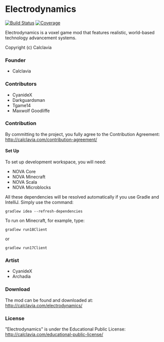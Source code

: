 Electrodynamics
======
[![Build Status](https://img.shields.io/travis/calclavia/Electrodynamics.svg?style=flat-square)](https://travis-ci.org/calclavia/Electrodynamics)
[![Coverage](https://img.shields.io/codecov/c/github/calclavia/Electrodynamics.svg?style=flat-square)](https://codecov.io/github/calclavia/Electrodynamics)

Electrodynamics is a voxel game mod that features realistic, world-based technology advancement systems.

Copyright (c) Calclavia

### Founder
* Calclavia

### Contributors
* CyanideX
* Darkguardsman
* Tgame14
* Maxwolf Goodliffe

### Contribution
By committing to the project, you fully agree to the Contribution Agreement:
http://calclavia.com/contribution-agreement/

#### Set Up
To set up development workspace, you will need:
* NOVA Core
* NOVA Minecraft
* NOVA Scala
* NOVA Microblocks

All these dependencies will be resolved automatically if you use Gradle and IntelliJ. Simply use the command:

```
gradlew idea --refresh-dependencies
```

To run on Minecraft, for example, type:

```
gradlew run18Client
```

or

```
gradlew run17Client
```

### Artist
* CyanideX
* Archadia

### Download
The mod can be found and downloaded at: http://calclavia.com/electrodynamics/

### License
"Electrodynamics" is under the Educational Public License: http://calclavia.com/educational-public-license/
